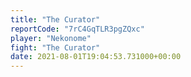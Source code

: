 ```yaml
---
title: "The Curator"
reportCode: "7rC4GqTLR3pgZQxc"
player: "Nekonome"
fight: "The Curator"
date: 2021-08-01T19:04:53.731000+00:00
---
```

